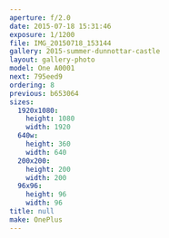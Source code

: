 ```yaml
---
aperture: f/2.0
date: 2015-07-18 15:31:46
exposure: 1/1200
file: IMG_20150718_153144
gallery: 2015-summer-dunnottar-castle
layout: gallery-photo
model: One A0001
next: 795eed9
ordering: 8
previous: b653064
sizes:
  1920x1080:
    height: 1080
    width: 1920
  640w:
    height: 360
    width: 640
  200x200:
    height: 200
    width: 200
  96x96:
    height: 96
    width: 96
title: null
make: OnePlus
---
```

